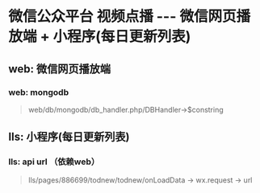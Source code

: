 # 微信公众平台 视频点播 --- 微信网页播放端 + 小程序(每日更新列表)

## web: 微信网页播放端 

### web: mongodb
> web/db/mongodb/db_handler.php/DBHandler->$constring

## lls: 小程序(每日更新列表)


### lls: api url （依赖web）
> lls/pages/886699/todnew/todnew/onLoadData -> wx.request -> url